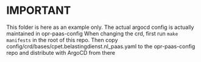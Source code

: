 # IMPORTANT
This folder is here as an example only.
The actual argocd config is actually maintained in opr-paas-config
When changing the crd, first run `make manifests` in the root of this repo.
Then copy config/crd/bases/cpet.belastingdienst.nl_paas.yaml to the opr-paas-config repo and distribute with ArgoCD from there
